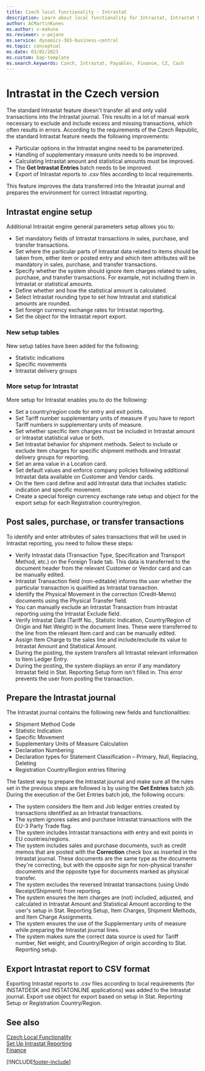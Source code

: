 ```yaml
---
title: Czech local functionality - Intrastat
description: Learn about local functionality for Intrastat, Intrastat Engine Setup, Intrastat Tables, and other features.
author: ACMartinKunes 
ms.author: v-makune
ms.reviewer: v-pejano
ms.service: dynamics-365-business-central
ms.topic: conceptual
ms.date: 03/02/2023
ms.custom: bap-template
ms.search.keywords: Czech, Intrastat, Payables, Finance, CZ, Cash
---
```


# Intrastat in the Czech version

The standard Intrastat feature doesn't transfer all and only valid transactions into the Intrastat journal. This results in a lot of manual work necessary to exclude and include excess and missing transactions, which often results in errors. According to the requirements of the Czech Republic, the standard Intrastat feature needs the following improvements:

- Particular options in the Intrastat engine need to be parameterized.
- Handling of supplementary measure units needs to be improved.
- Calculating Intrastat amount and statistical amounts must be improved.
- The **Get Intrastat Entries** batch needs to be improved.
- Export of Intrastat reports to .csv files according to local requirements.

This feature improves the data transferred into the Intrastat journal and prepares the environment for correct Intrastat reporting.

## Intrastat engine setup

Additional Intrastat engine general parameters setup allows you to:

- Set mandatory fields of Intrastat transactions in sales, purchase, and transfer transactions.
- Set where the particular parts of Intrastat data related to items should be taken from, either item or posted entry and which item attributes will be mandatory in sales, purchase, and transfer transactions.
- Specify whether the system should ignore item charges related to sales, purchase, and transfer transactions. For example, not including them in Intrastat or statistical amounts.
- Define whether and how the statistical amount is calculated.
- Select Intrastat rounding type to set how Intrastat and statistical amounts are rounded.
- Set foreign currency exchange rates for Intrastat reporting.
- Set the object for the Intrastat report export.

### New setup tables 

New setup tables have been added for the following:

- Statistic indications
- Specific movements
- Intrastat delivery groups

### More setup for Intrastat 

More setup for Intrastat enables you to do the following:

- Set a country/region code for entry and exit points.
- Set Tariff number supplementary units of measure if you have to report Tariff numbers in supplementary units of measure.
- Set whether specific item charges must be included in Intrastat amount or Intrastat statistical value or both.
- Set Intrastat behavior for shipment methods. Select to include or exclude item charges for specific shipment methods and Intrastat delivery groups for reporting.
- Set an area value in a Location card.
- Set default values and enforce company policies following additional Intrastat data available on Customer and Vendor cards.
- On the Item card define and add Intrastat data that includes statistic indication and specific movement.
- Create a special foreign currency exchange rate setup and object for the export setup for each Registration country/region.

## Post sales, purchase, or transfer transactions

To identify and enter attributes of sales transactions that will be used in Intrastat reporting, you need to follow these steps:

- Verify Intrastat data (Transaction Type, Specification and Transport Method, etc.) on the Foreign Trade tab. This data is transferred to the document header from the relevant Customer or Vendor card and can be manually edited.
- Intrastat Transaction field (non-editable) informs the user whether the particular transaction is qualified as Intrastat transaction.
- Identify the Physical Movement in the correction (Credit-Memo) documents using the Physical Transfer field.
- You can manually exclude an Intrastat Transaction from Intrastat reporting using the Intrastat Exclude field.
- Verify Intrastat Data (Tariff No., Statistic Indication, Country/Region of Origin and Net Weight) in the document lines. These were transferred to the line from the relevant Item card and can be manually edited.
- Assign Item Charge to the sales line and include/exclude its value to Intrastat Amount and Statistical Amount.
- During the posting, the system transfers all Intrastat relevant information to Item Ledger Entry.
- During the posting, the system displays an error if any mandatory Intrastat field in Stat. Reporting Setup form isn't filled in. This error prevents the user from posting the transaction.

## Prepare the Intrastat journal

The Intrastat journal contains the following new fields and functionalities:

- Shipment Method Code
- Statistic Indication
- Specific Movement
- Supplementary Units of Measure Calculation
- Declaration Numbering
- Declaration types for Statement Classification – Primary, Null, Replacing, Deleting
- Registration Country/Region entries filtering

The fastest way to prepare the Intrastat journal and make sure all the rules set in the previous steps are followed is by using the **Get Entries** batch job. During the execution of the Get Entries batch job, the following occurs:

- The system considers the Item and Job ledger entries created by transactions identified as an Intrastat transactions.
- The system ignores sales and purchase Intrastat transactions with the EU-3 Party Trade flag.
- The system includes Intrastat transactions with entry and exit points in EU countries/regions.
- The system includes sales and purchase documents, such as credit memos that are posted with the **Correction** check box as inserted in the Intrastat journal. These documents are the same type as the documents they're correcting, but with the opposite sign for non-physical transfer documents and the opposite type for documents marked as physical transfer.
- The system excludes the reversed Intrastat transactions (using Undo Receipt/Shipment) from reporting.
- The system ensures the item charges are (not) included, adjusted, and calculated in Intrastat Amount and Statistical Amount according to the user's setup in Stat. Reporting Setup, Item Charges, Shipment Methods, and Item Charge Assignments.
- The system ensures the use of the Supplementary units of measure while preparing the Intrastat journal lines.
- The system makes sure the correct data source is used for Tariff number, Net weight, and Country/Region of origin according to Stat. Reporting setup.

## Export Intrastat report to CSV format

Exporting Intrastat reports to .csv files according to local requirements (for INSTATDESK and INSTATONLINE applications) was added to the Intrastat journal.
Export use object for export based on setup in Stat. Reporting Setup or Registration Country/Region.

## See also

[Czech Local Functionality](czech-local-functionality.md)  
[Set Up Intrastat Reporting](../../finance-how-setup-report-intrastat.md)  
[Finance](finance.md)

[!INCLUDE[footer-include](../../includes/footer-banner.md)]
